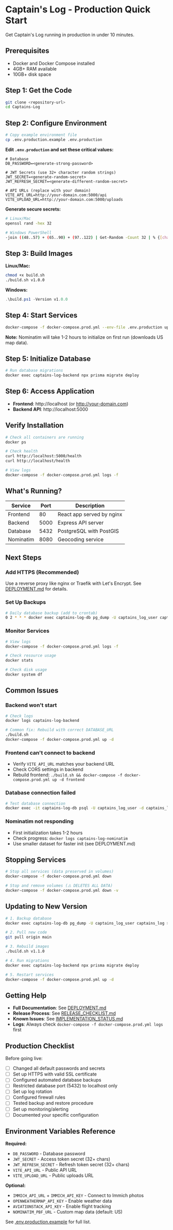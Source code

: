 # Captain's Log - Production Quick Start

Get Captain's Log running in production in under 10 minutes.

## Prerequisites

- Docker and Docker Compose installed
- 4GB+ RAM available
- 10GB+ disk space

## Step 1: Get the Code

```bash
git clone <repository-url>
cd Captains-Log
```

## Step 2: Configure Environment

```bash
# Copy example environment file
cp .env.production.example .env.production
```

**Edit `.env.production` and set these critical values:**

```env
# Database
DB_PASSWORD=<generate-strong-password>

# JWT Secrets (use 32+ character random strings)
JWT_SECRET=<generate-random-secret>
JWT_REFRESH_SECRET=<generate-different-random-secret>

# API URLs (replace with your domain)
VITE_API_URL=http://your-domain.com:5000/api
VITE_UPLOAD_URL=http://your-domain.com:5000/uploads
```

**Generate secure secrets:**

```bash
# Linux/Mac
openssl rand -hex 32

# Windows PowerShell
-join ((48..57) + (65..90) + (97..122) | Get-Random -Count 32 | % {[char]$_})
```

## Step 3: Build Images

**Linux/Mac:**
```bash
chmod +x build.sh
./build.sh v1.0.0
```

**Windows:**
```powershell
.\build.ps1 -Version v1.0.0
```

## Step 4: Start Services

```bash
docker-compose -f docker-compose.prod.yml --env-file .env.production up -d
```

**Note:** Nominatim will take 1-2 hours to initialize on first run (downloads US map data).

## Step 5: Initialize Database

```bash
# Run database migrations
docker exec captains-log-backend npx prisma migrate deploy
```

## Step 6: Access Application

- **Frontend**: http://localhost (or http://your-domain.com)
- **Backend API**: http://localhost:5000

## Verify Installation

```bash
# Check all containers are running
docker ps

# Check health
curl http://localhost:5000/health
curl http://localhost/health

# View logs
docker-compose -f docker-compose.prod.yml logs -f
```

## What's Running?

| Service | Port | Description |
|---------|------|-------------|
| Frontend | 80 | React app served by nginx |
| Backend | 5000 | Express API server |
| Database | 5432 | PostgreSQL with PostGIS |
| Nominatim | 8080 | Geocoding service |

## Next Steps

### Add HTTPS (Recommended)

Use a reverse proxy like nginx or Traefik with Let's Encrypt. See [DEPLOYMENT.md](DEPLOYMENT.md#option-4-behind-reverse-proxy-nginxtraefik) for details.

### Set Up Backups

```bash
# Daily database backup (add to crontab)
0 2 * * * docker exec captains-log-db pg_dump -U captains_log_user captains_log > /backups/captains-log-$(date +\%Y\%m\%d).sql
```

### Monitor Services

```bash
# View logs
docker-compose -f docker-compose.prod.yml logs -f

# Check resource usage
docker stats

# Check disk usage
docker system df
```

## Common Issues

### Backend won't start
```bash
# Check logs
docker logs captains-log-backend

# Common fix: Rebuild with correct DATABASE_URL
./build.sh
docker-compose -f docker-compose.prod.yml up -d
```

### Frontend can't connect to backend
- Verify `VITE_API_URL` matches your backend URL
- Check CORS settings in backend
- Rebuild frontend: `./build.sh && docker-compose -f docker-compose.prod.yml up -d frontend`

### Database connection failed
```bash
# Test database connection
docker exec -it captains-log-db psql -U captains_log_user -d captains_log
```

### Nominatim not responding
- First initialization takes 1-2 hours
- Check progress: `docker logs captains-log-nominatim`
- Use smaller dataset for faster init (see DEPLOYMENT.md)

## Stopping Services

```bash
# Stop all services (data preserved in volumes)
docker-compose -f docker-compose.prod.yml down

# Stop and remove volumes (⚠️ DELETES ALL DATA)
docker-compose -f docker-compose.prod.yml down -v
```

## Updating to New Version

```bash
# 1. Backup database
docker exec captains-log-db pg_dump -U captains_log_user captains_log > backup.sql

# 2. Pull new code
git pull origin main

# 3. Rebuild images
./build.sh v1.1.0

# 4. Run migrations
docker exec captains-log-backend npx prisma migrate deploy

# 5. Restart services
docker-compose -f docker-compose.prod.yml up -d
```

## Getting Help

- **Full Documentation**: See [DEPLOYMENT.md](DEPLOYMENT.md)
- **Release Process**: See [RELEASE_CHECKLIST.md](RELEASE_CHECKLIST.md)
- **Known Issues**: See [IMPLEMENTATION_STATUS.md](IMPLEMENTATION_STATUS.md)
- **Logs**: Always check `docker-compose -f docker-compose.prod.yml logs` first

## Production Checklist

Before going live:

- [ ] Changed all default passwords and secrets
- [ ] Set up HTTPS with valid SSL certificate
- [ ] Configured automated database backups
- [ ] Restricted database port (5432) to localhost only
- [ ] Set up log rotation
- [ ] Configured firewall rules
- [ ] Tested backup and restore procedure
- [ ] Set up monitoring/alerting
- [ ] Documented your specific configuration

## Environment Variables Reference

**Required:**
- `DB_PASSWORD` - Database password
- `JWT_SECRET` - Access token secret (32+ chars)
- `JWT_REFRESH_SECRET` - Refresh token secret (32+ chars)
- `VITE_API_URL` - Public API URL
- `VITE_UPLOAD_URL` - Public uploads URL

**Optional:**
- `IMMICH_API_URL` + `IMMICH_API_KEY` - Connect to Immich photos
- `OPENWEATHERMAP_API_KEY` - Enable weather data
- `AVIATIONSTACK_API_KEY` - Enable flight tracking
- `NOMINATIM_PBF_URL` - Custom map data (default: US)

See [.env.production.example](.env.production.example) for full list.
